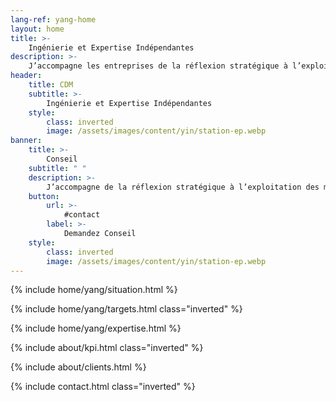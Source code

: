 ```yaml
---
lang-ref: yang-home
layout: home
title: >-
    Ingénierie et Expertise Indépendantes
description: >-
    J’accompagne les entreprises de la réflexion stratégique à l’exploitation des moyens. Analyse stratégique, définition de projet, structuration, gestion et pilotage, suivi d’exécution, gestion des risques, résolution de dysfonctionnements et de non-performances, amélioration continue.
header:
    title: CDM
    subtitle: >-
        Ingénierie et Expertise Indépendantes
    style:
        class: inverted
        image: /assets/images/content/yin/station-ep.webp
banner:
    title: >-
        Conseil
    subtitle: " "
    description: >-
        J’accompagne de la réflexion stratégique à l’exploitation des moyens.
    button:
        url: >-
            #contact
        label: >-
            Demandez Conseil
    style:
        class: inverted
        image: /assets/images/content/yin/station-ep.webp
---
```


{% include home/yang/situation.html %}

{% include home/yang/targets.html class="inverted" %}

{% include home/yang/expertise.html %}

{% include about/kpi.html class="inverted" %}

{% include about/clients.html %}

{% include contact.html class="inverted" %}
